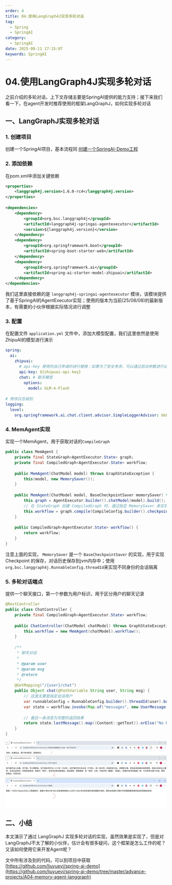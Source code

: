 ```yaml
---
order: 4
title: 04.使用LangGraph4J实现多轮对话
tag:
  - Spring
  - SpringAI
category:
  - SpringAI
date: 2025-08-11 17:15:07
keywords: SpringAI
---
```


# 04.使用LangGraph4J实现多轮对话

之前介绍的多轮对话，上下文存储主要是SpringAI提供的能力支持；接下来我们看一下，在agent开发时推荐使用的框架LangGraphJ，如何实现多轮对话

## 一、LangGraphJ实现多轮对话

### 1. 创建项目

创建一个SpringAI项目，基本流程同  [创建一个SpringAI-Demo工程](../基础篇/01.创建一个SpringAI-Demo工程.md)

### 2. 添加依赖

在pom.xml中添加关键依赖

```xml
<properties>
    <langgraph4j.version>1.6.0-rc4</langgraph4j.version>
</properties>

<dependencies>
    <dependency>
        <groupId>org.bsc.langgraph4j</groupId>
        <artifactId>langgraph4j-springai-agentexecutor</artifactId>
        <version>${langgraph4j.version}</version>
    </dependency>
    <dependency>
        <groupId>org.springframework.boot</groupId>
        <artifactId>spring-boot-starter-web</artifactId>
    </dependency>
    <dependency>
        <groupId>org.springframework.ai</groupId>
        <artifactId>spring-ai-starter-model-zhipuai</artifactId>
    </dependency>
</dependencies>
```

我们这里直接依赖的是 `langgraph4j-springai-agentexecutor` 模块，该模块提供了基于SpringAI的AgentExecutor实现；使用的版本为当前(25/08/08)的最新版本，有需要的小伙伴根据实际情况进行调整

### 3. 配置

在配置文件 `application.yml` 文件中，添加大模型配置，我们这里依然是使用ZhipuAI的模型进行演示

```yaml
spring:
  ai:
    zhipuai:
      # api-key 使用你自己申请的进行替换；如果为了安全考虑，可以通过启动参数进行设置
      api-key: ${zhipuai-api-key}
      chat: # 聊天模型
        options:
          model: GLM-4-Flash

# 修改日志级别
logging:
  level:
    org.springframework.ai.chat.client.advisor.SimpleLoggerAdvisor: debug
```

### 4. MemAgent实现

实现一个MemAgent，用于获取对话的`CompileGraph`

```java
public class MemAgent {
    private final StateGraph<AgentExecutor.State> graph;
    private final CompiledGraph<AgentExecutor.State> workflow;

    public MemAgent(ChatModel model) throws GraphStateException {
        this(model, new MemorySaver());
    }

    public MemAgent(ChatModel model, BaseCheckpointSaver memorySaver) throws GraphStateException {
        this.graph = AgentExecutor.builder().chatModel(model).build();
        // 在 StateGraph 创建 CompiledGraph 时，通过指定 MemorySaver 来实现 Checkpoint 保存
        this.workflow = graph.compile(CompileConfig.builder().checkpointSaver(memorySaver).build());
    }

    public CompiledGraph<AgentExecutor.State> workflow() {
        return workflow;
    }
}
```

注意上面的实现， `MemorySaver` 是一个 `BaseCheckpointSaver` 的实现，用于实现 Checkpoint 的保存，对话历史保存到jvm内存中；使用`org.bsc.langgraph4j.RunnableConfig.threadId`来实现不同身份的会话隔离

### 5. 多轮对话端点

提供一个聊天接口，第一个参数为用户标识，用于区分用户的聊天记录

```java
@RestController
public class ChatController {
    private final CompiledGraph<AgentExecutor.State> workflow;

    public ChatController(ChatModel chatModel) throws GraphStateException {
        this.workflow = new MemAgent(chatModel).workflow();
    }

    /**
     * 聊天对话
     *
     * @param user
     * @param msg
     * @return
     */
    @GetMapping("/{user}/chat")
    public Object chat(@PathVariable String user, String msg) {
        // 这里主要是指定会话用户
        var runnableConfig = RunnableConfig.builder().threadId(user).build();
        var state = workflow.invoke(Map.of("messages", new UserMessage(msg)), runnableConfig).orElseThrow();

        // 最后一条消息为完整的返回结果
        return state.lastMessage().map((Content::getText)).orElse("No Response");
    }
}

```

![](/imgs/column/springai/A04-1.webp)

## 二、小结

本文演示了通过 LangGraphJ 实现多轮对话的实现，虽然效果是实现了，但是对LangGraphJ不太了解的小伙伴，估计会有很多疑问，这个框架是怎么工作的呢？又该如何使用它来开发Agent呢？

文中所有涉及到的代码，可以到项目中获取 [https://github.com/liuyueyi/spring-ai-demo](https://github.com/liuyueyi/spring-ai-demo/tree/master/advance-projects/A04-memory-agent-langgraph)
